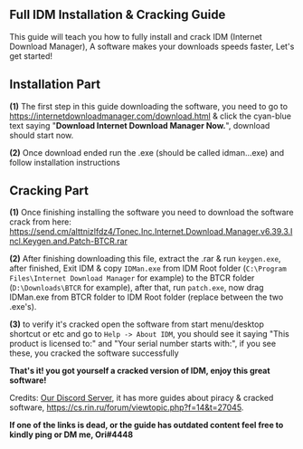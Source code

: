 ## **Full IDM Installation & Cracking Guide**



This guide will teach you how to fully install and crack IDM (Internet Download Manager), A software makes your downloads speeds faster, Let's get started!



## **Installation Part**

**(1)** The first step in this guide downloading the software, you need to go to https://internetdownloadmanager.com/download.html & click the cyan-blue text saying "**__Download Internet Download Manager Now.__**", download should start now.

**(2)** Once download ended run the .exe (should be called idman...exe) and follow installation instructions  



## **Cracking Part**

**(1)** Once finishing installing the software you need to download the software crack from here: <https://send.cm/alttnizlfdz4/Tonec.Inc.Internet.Download.Manager.v6.39.3.Incl.Keygen.and.Patch-BTCR.rar>

**(2)** After finishing downloading this file, extract the .rar & run `keygen.exe`, after finished, Exit IDM & copy `IDMan.exe` from IDM Root folder (`C:\Program Files\Internet Download Manager` for example) to the BTCR folder (`D:\Downloads\BTCR` for example), after that, run `patch.exe`, now drag IDMan.exe from BTCR folder to IDM Root folder (replace between the two .exe's).

**(3)** to verify it's cracked open the software from start menu/desktop shortcut or etc and go to `Help -> About IDM`, you should see it saying "This product is licensed to:" and "Your serial number starts with:", if you see these, you cracked the software successfully



**That's it! you got yourself a cracked version of IDM, enjoy this great software!**



Credits: [Our Discord Server](https://discord.gg/enMG8bXUbn), it has more guides about piracy & cracked software, https://cs.rin.ru/forum/viewtopic.php?f=14&t=27045.

**If one of the links is dead, or the guide has outdated content feel free to kindly ping or DM me, Ori#4448**
